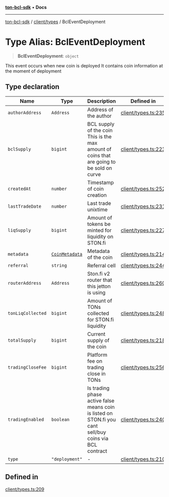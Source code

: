 [**ton-bcl-sdk**](../../../README.md) • **Docs**

***

[ton-bcl-sdk](../../../README.md) / [client/types](../README.md) / BclEventDeployment

# Type Alias: BclEventDeployment

> **BclEventDeployment**: `object`

This event occurs when new coin is deployed
It contains coin information at the moment of deployment

## Type declaration

| Name | Type | Description | Defined in |
| ------ | ------ | ------ | ------ |
| `authorAddress` | `Address` | Address of the author | [client/types.ts:235](https://github.com/ton-fun-tech/ton-bcl-sdk/blob/147c953c460604d17963909907f6eeca3782e941/src/client/types.ts#L235) |
| `bclSupply` | `bigint` | BCL supply of the coin This is the max amount of coins that are going to be sold on curve | [client/types.ts:223](https://github.com/ton-fun-tech/ton-bcl-sdk/blob/147c953c460604d17963909907f6eeca3782e941/src/client/types.ts#L223) |
| `createdAt` | `number` | Timestamp of coin creation | [client/types.ts:252](https://github.com/ton-fun-tech/ton-bcl-sdk/blob/147c953c460604d17963909907f6eeca3782e941/src/client/types.ts#L252) |
| `lastTradeDate` | `number` | Last trade unixtime | [client/types.ts:231](https://github.com/ton-fun-tech/ton-bcl-sdk/blob/147c953c460604d17963909907f6eeca3782e941/src/client/types.ts#L231) |
| `liqSupply` | `bigint` | Amount of tokens be minted for liquidity on STON.fi | [client/types.ts:227](https://github.com/ton-fun-tech/ton-bcl-sdk/blob/147c953c460604d17963909907f6eeca3782e941/src/client/types.ts#L227) |
| `metadata` | [`CoinMetadata`](CoinMetadata.md) | Metadata of the coin | [client/types.ts:214](https://github.com/ton-fun-tech/ton-bcl-sdk/blob/147c953c460604d17963909907f6eeca3782e941/src/client/types.ts#L214) |
| `referral` | `string` | Referral cell | [client/types.ts:244](https://github.com/ton-fun-tech/ton-bcl-sdk/blob/147c953c460604d17963909907f6eeca3782e941/src/client/types.ts#L244) |
| `routerAddress` | `Address` | Ston.fi v2 router that this jetton is using | [client/types.ts:260](https://github.com/ton-fun-tech/ton-bcl-sdk/blob/147c953c460604d17963909907f6eeca3782e941/src/client/types.ts#L260) |
| `tonLiqCollected` | `bigint` | Amount of TONs collected for STON.fi liquidity | [client/types.ts:248](https://github.com/ton-fun-tech/ton-bcl-sdk/blob/147c953c460604d17963909907f6eeca3782e941/src/client/types.ts#L248) |
| `totalSupply` | `bigint` | Current supply of the coin | [client/types.ts:218](https://github.com/ton-fun-tech/ton-bcl-sdk/blob/147c953c460604d17963909907f6eeca3782e941/src/client/types.ts#L218) |
| `tradingCloseFee` | `bigint` | Platform fee on trading close in TONs | [client/types.ts:256](https://github.com/ton-fun-tech/ton-bcl-sdk/blob/147c953c460604d17963909907f6eeca3782e941/src/client/types.ts#L256) |
| `tradingEnabled` | `boolean` | Is trading phase active false means coin is listed on STON.fi you cant sell/buy coins via BCL contract | [client/types.ts:240](https://github.com/ton-fun-tech/ton-bcl-sdk/blob/147c953c460604d17963909907f6eeca3782e941/src/client/types.ts#L240) |
| `type` | `"deployment"` | - | [client/types.ts:210](https://github.com/ton-fun-tech/ton-bcl-sdk/blob/147c953c460604d17963909907f6eeca3782e941/src/client/types.ts#L210) |

## Defined in

[client/types.ts:209](https://github.com/ton-fun-tech/ton-bcl-sdk/blob/147c953c460604d17963909907f6eeca3782e941/src/client/types.ts#L209)
